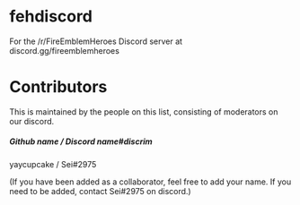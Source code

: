 # fehdiscord
For the /r/FireEmblemHeroes Discord server at discord.gg/fireemblemheroes

# Contributors
This is maintained by the people on this list, consisting of moderators on our discord.

##### Github name / Discord name#discrim
yaycupcake / Sei#2975

(If you have been added as a collaborator, feel free to add your name. If you need to be added, contact Sei#2975 on discord.)
